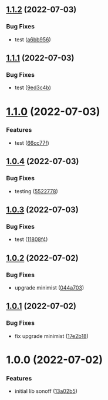 ## [1.1.2](https://github.com/lucas-eduardo/sonoff/compare/v1.1.1...v1.1.2) (2022-07-03)


### Bug Fixes

* test ([a6bb956](https://github.com/lucas-eduardo/sonoff/commit/a6bb956a53b5fa7fc01985250fafe6488bb6dd21))

## [1.1.1](https://github.com/lucas-eduardo/sonoff/compare/v1.1.0...v1.1.1) (2022-07-03)


### Bug Fixes

* test ([9ed3c4b](https://github.com/lucas-eduardo/sonoff/commit/9ed3c4b734c265552bf5c677063ab60f0f9cbbba))

# [1.1.0](https://github.com/lucas-eduardo/sonoff/compare/v1.0.4...v1.1.0) (2022-07-03)


### Features

* test ([66cc77f](https://github.com/lucas-eduardo/sonoff/commit/66cc77f61a7b8c687c26fec84957bfa402761d77))

## [1.0.4](https://github.com/lucas-eduardo/sonoff/compare/v1.0.3...v1.0.4) (2022-07-03)


### Bug Fixes

* testing ([5522778](https://github.com/lucas-eduardo/sonoff/commit/55227782cae9ab86af08a6ec4eada8d15d6c1067))

## [1.0.3](https://github.com/lucas-eduardo/sonoff/compare/v1.0.2...v1.0.3) (2022-07-03)


### Bug Fixes

* test ([11808f4](https://github.com/lucas-eduardo/sonoff/commit/11808f4752da0f849367bd423e3f59f2fdce2c54))

## [1.0.2](https://github.com/lucas-eduardo/sonoff/compare/v1.0.1...v1.0.2) (2022-07-02)


### Bug Fixes

* upgrade minimist ([044a703](https://github.com/lucas-eduardo/sonoff/commit/044a703004a0d4d92fa7f5c28062444d8a59dfaf))

## [1.0.1](https://github.com/lucas-eduardo/sonoff/compare/v1.0.0...v1.0.1) (2022-07-02)


### Bug Fixes

* fix upgrade minimist ([17e2b18](https://github.com/lucas-eduardo/sonoff/commit/17e2b18b692c4f3aa05a79337a5d2b40c1daed5e))

# 1.0.0 (2022-07-02)


### Features

* initial lib sonoff ([13a02b5](https://github.com/lucas-eduardo/sonoff/commit/13a02b5510d7e78b092baa42698a3a2f14497db2))

